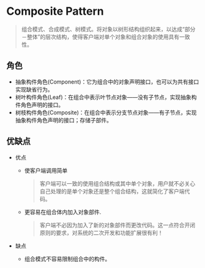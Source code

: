 # Composite Pattern
> 组合模式、合成模式、树模式。将对象以树形结构组织起来，以达成“部分－整体”的层次结构，使得客户端对单个对象和组合对象的使用具有一致性。

## 角色
* 抽象构件角色(Component)：它为组合中的对象声明接口，也可以为共有接口实现缺省行为。
* 树叶构件角色(Leaf)：在组合中表示叶节点对象——没有子节点，实现抽象构件角色声明的接口。
* 树枝构件角色(Composite)：在组合中表示分支节点对象——有子节点，实现抽象构件角色声明的接口；存储子部件。

## 优缺点

* 优点
  * 使客户端调用简单
    >客户端可以一致的使用组合结构或其中单个对象，用户就不必关心自己处理的是单个对象还是整个组合结构，这就简化了客户端代码。
  * 更容易在组合体内加入对象部件.
    >客户端不必因为加入了新的对象部件而更改代码。这一点符合开闭原则的要求，对系统的二次开发和功能扩展很有利！

* 缺点
  * 组合模式不容易限制组合中的构件。